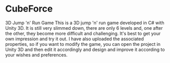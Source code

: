 # CubeForce
3D Jump 'n' Run Game
This is a 3D jump 'n' run game developed in C# with Unity 3D. It is still very slimmed down, there are only 6 levels and, one after the other, they become more difficult and challenging. It's best to get your own impression and try it out. 
I have also uploaded the associated properties, so if you want to modify the game, you can open the project in Unity 3D and then edit it accordingly and design and improve it according to your wishes and preferences. 
